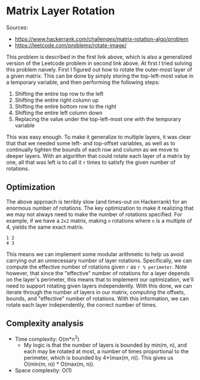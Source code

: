 # Matrix Layer Rotation

Sources:
 - https://www.hackerrank.com/challenges/matrix-rotation-algo/problem
 - https://leetcode.com/problems/rotate-image/

This problem is described in the first link above, which is also a generalized version of the
Leetcode problem in second link above. At first I tried solving this problem naively. First I
figured out how to rotate the outer-most layer of a given matrix. This can be done by simply
storing the top-left-most value in a temporary variable, and then performing the following
steps:

 1. Shifting the entire top row to the left
 2. Shifting the entire right column up
 3. Shifting the entire bottom row to the right
 4. Shifting the entire left column down
 5. Replacing the value under the top-left-most one with the temporary variable

This was easy enough. To make it generalize to multiple layers, it was clear that that we
needed some left- and top-offset variables, as well as to continually tighten the bounds of
each row and column as we move to deeper layers. With an algorithm that could rotate each layer
of a matrix by one, all that was left is to call it `r` times to satisfy the given number of
rotations.

## Optimization

The above approach is terribly slow (and times-out on Hackerrank) for an enormous number of
rotations. The key optimization to make it realizing that we may not always need to make the
number of rotations specified. For example, if we have a `2x2` matrix, making `n` rotations
where `n` is a multiple of 4, yields the same exact matrix.

```
1 2
4 3
```

This means we can implement some modular arithmetic to help us avoid carrying out an unnecessary
number of layer rotations. Specifically, we can compute the effective number of rotations given `r`
as `r % perimeter`. Note however, that since the "effective" number of rotations for a layer
depends on the layer's perimeter, this means that to implement our optimization, we'll need to
support rotating given layers independently. With this done, we can iterate through the number of
layers in our matrix, computing the offsets, bounds, and "effective" number of rotations. With this
information, we can rotate each layer independently, the correct number of times.

## Complexity analysis

 - Time complexity: O(m\*n<sup>2</sup>)
   - My logic is that the number of layers is bounded by min(m, n), and each
     may be rotated at most, a number of times proportional to the perimeter, which
     is bounded by 4*(max(m, n)). This gives us O(min(m, n)) * O(max(m, n)).
 - Space complexity: O(1)
